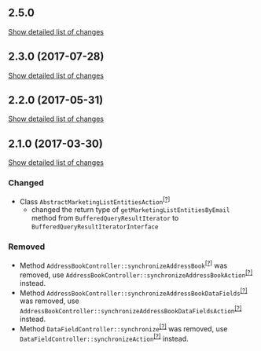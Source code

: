## 2.5.0
[Show detailed list of changes](incompatibilities-2-5.md)

## 2.3.0 (2017-07-28)
[Show detailed list of changes](incompatibilities-2-3.md)

## 2.2.0 (2017-05-31)
[Show detailed list of changes](incompatibilities-2-2.md)

## 2.1.0 (2017-03-30)
[Show detailed list of changes](incompatibilities-2-1.md)
### Changed
- Class `AbstractMarketingListEntitiesAction`<sup>[[?]](https://github.com/oroinc/OroCRMDotmailerBundle/tree/2.1.0/Model/Action/AbstractMarketingListEntitiesAction.php "Oro\Bundle\DotmailerBundle\Model\Action\AbstractMarketingListEntitiesAction")</sup>
    - changed the return type of `getMarketingListEntitiesByEmail` method from `BufferedQueryResultIterator` to `BufferedQueryResultIteratorInterface`
### Removed
- Method `AddressBookController::synchronizeAddressBook`<sup>[[?]](https://github.com/oroinc/OroCRMDotmailerBundle/tree/2.0.0/Controller/AddressBookController.php#L40 "Oro\Bundle\DotmailerBundle\Controller\AddressBookController::synchronizeAddressBook")</sup> was removed, use `AddressBookController::synchronizeAddressBookAction`<sup>[[?]](https://github.com/oroinc/OroCRMDotmailerBundle/tree/2.1.0/Controller/AddressBookController.php#L41 "Oro\Bundle\DotmailerBundle\Controller\AddressBookController::synchronizeAddressBookAction")</sup> instead.
- Method `AddressBookController::synchronizeAddressBookDataFields`<sup>[[?]](https://github.com/oroinc/OroCRMDotmailerBundle/tree/2.1.0/Controller/AddressBookController.php#L0 "Oro\Bundle\DotmailerBundle\Controller\AddressBookController::synchronizeAddressBookDataFields")</sup> was removed, use `AddressBookController::synchronizeAddressBookDataFieldsAction`<sup>[[?]](https://github.com/oroinc/OroCRMDotmailerBundle/tree/2.1.0/Controller/AddressBookController.php#L83 "Oro\Bundle\DotmailerBundle\Controller\AddressBookController::synchronizeAddressBookDataFieldsAction")</sup> instead.
- Method `DataFieldController::synchronize`<sup>[[?]](https://github.com/oroinc/OroCRMDotmailerBundle/tree/2.0.0/Controller/DataFieldController.php#L124 "Oro\Bundle\DotmailerBundle\Controller\DataFieldController::synchronize")</sup> was removed, use `DataFieldController::synchronizeAction`<sup>[[?]](https://github.com/oroinc/OroCRMDotmailerBundle/tree/2.1.0/Controller/DataFieldController.php#L124 "Oro\Bundle\DotmailerBundle\Controller\DataFieldController::synchronizeAction")</sup> instead.
